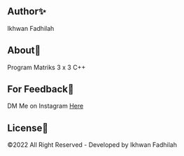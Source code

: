 ## Author✨
Ikhwan Fadhilah

## About💨

Program Matriks 3 x 3 C++

## For Feedback💢

DM Me on Instagram [Here](https://www.instagram.com/dooo_dott/)

## License💎

©2022 All Right Reserved - Developed by Ikhwan Fadhilah
